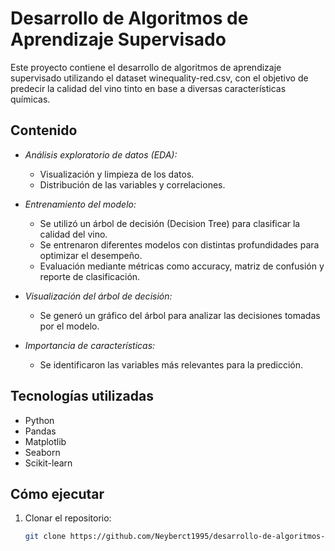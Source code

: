 # Desarrollo de Algoritmos de Aprendizaje Supervisado

Este proyecto contiene el desarrollo de algoritmos de aprendizaje supervisado utilizando el dataset winequality-red.csv, con el objetivo de predecir la calidad del vino tinto en base a diversas características químicas.

## Contenido

- *Análisis exploratorio de datos (EDA):*
  - Visualización y limpieza de los datos.
  - Distribución de las variables y correlaciones.

- *Entrenamiento del modelo:*
  - Se utilizó un árbol de decisión (Decision Tree) para clasificar la calidad del vino.
  - Se entrenaron diferentes modelos con distintas profundidades para optimizar el desempeño.
  - Evaluación mediante métricas como accuracy, matriz de confusión y reporte de clasificación.

- *Visualización del árbol de decisión:*
  - Se generó un gráfico del árbol para analizar las decisiones tomadas por el modelo.

- *Importancia de características:*
  - Se identificaron las variables más relevantes para la predicción.

## Tecnologías utilizadas

- Python
- Pandas
- Matplotlib
- Seaborn
- Scikit-learn

## Cómo ejecutar

1. Clonar el repositorio:
   ```bash
   git clone https://github.com/Neyberct1995/desarrollo-de-algoritmos-de-aprendizaje-supervisado.git
